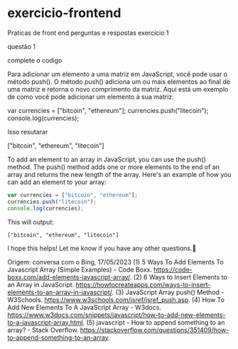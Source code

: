 # exercicio-frontend
Praticas de front end perguntas e respostas exercício 1

questão 1

complete o codigo 

Para adicionar um elemento a uma matriz em JavaScript, você pode usar o método push(). O método push() adiciona um ou mais elementos ao final de uma matriz e retorna o novo comprimento da matriz. Aqui está um exemplo de como você pode adicionar um elemento à sua matriz:

var currencies = ["bitcoin", "ethereum"];
currencies.push("litecoin");
console.log(currencies);

Isso  resutarar 

["bitcoin", "ethereum", "litecoin"]

To add an element to an array in JavaScript, you can use the push() method. The push() method adds one or more elements to the end of an array and returns the new length of the array. Here's an example of how you can add an element to your array:

```javascript
var currencies = ["bitcoin", "ethereum"];
currencies.push("litecoin");
console.log(currencies);
```

This will output:

```
["bitcoin", "ethereum", "litecoin"]
```

I hope this helps! Let me know if you have any other questions.🙂

Origem: conversa com o Bing, 17/05/2023
(1) 5 Ways To Add Elements To Javascript Array (Simple Examples) - Code Boxx. https://code-boxx.com/add-elements-javascript-array/.
(2) 6 Ways to Insert Elements to an Array in JavaScript. https://howtocreateapps.com/ways-to-insert-elements-to-an-array-in-javascript/.
(3) JavaScript Array push() Method - W3Schools. https://www.w3schools.com/jsref/jsref_push.asp.
(4) How To Add New Elements To A JavaScript Array - W3docs. https://www.w3docs.com/snippets/javascript/how-to-add-new-elements-to-a-javascript-array.html.
(5) javascript - How to append something to an array? - Stack Overflow. https://stackoverflow.com/questions/351409/how-to-append-something-to-an-array.
